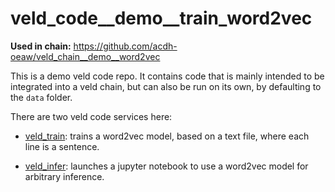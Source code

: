 # veld_code__demo__train_word2vec

**Used in chain:** https://github.com/acdh-oeaw/veld_chain__demo__word2vec

This is a demo veld code repo. It contains code that is mainly intended to be integrated into a veld
chain, but can also be run on its own, by defaulting to the `data` folder.

There are two veld code services here:

- [veld_train](./veld_train.yaml): trains a word2vec model, based on a text file, where each line is
  a sentence. 

- [veld_infer](./veld_infer.yaml): launches a jupyter notebook to use a word2vec model for arbitrary
  inference.

